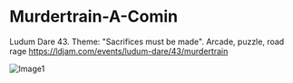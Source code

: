 # Murdertrain-A-Comin
Ludum Dare 43. Theme: "Sacrifices must be made". Arcade, puzzle, road rage
https://ldjam.com/events/ludum-dare/43/murdertrain

![Image1](https://static.jam.vg/raw/1af/d1/z/1d61a.png)
